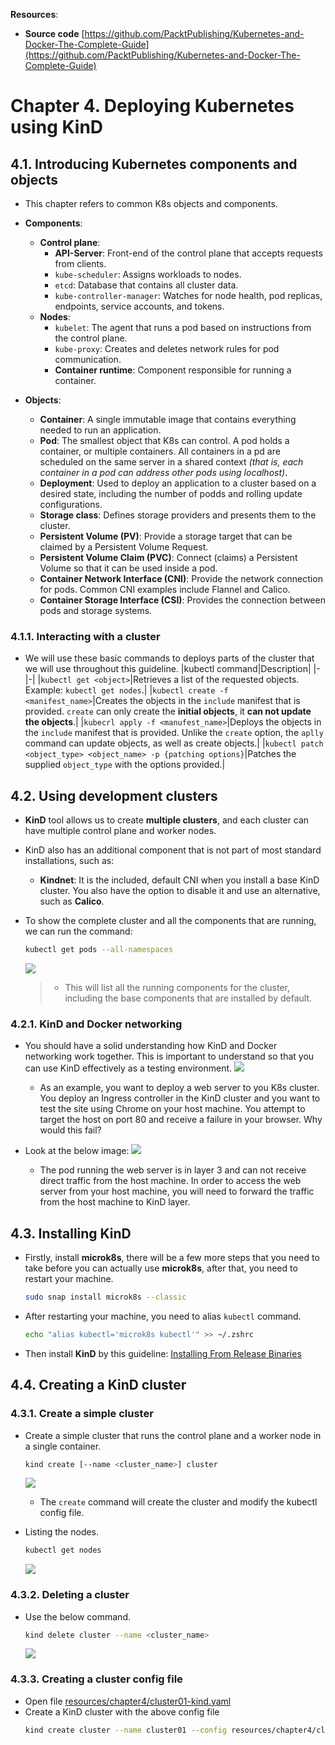 **Resources**:
* **Source code** [https://github.com/PacktPublishing/Kubernetes-and-Docker-The-Complete-Guide](https://github.com/PacktPublishing/Kubernetes-and-Docker-The-Complete-Guide) 

# Chapter 4. Deploying Kubernetes using KinD
## 4.1. Introducing Kubernetes components and objects
* This chapter refers to common K8s objects and components.
* **Components**:
  * **Control plane**:
    * **API-Server**: Front-end of the control plane that accepts requests from clients.
    * `kube-scheduler`: Assigns workloads to nodes.
    * `etcd`: Database that contains all cluster data.
    * `kube-controller-manager`: Watches for node health, pod replicas, endpoints, service accounts, and tokens.
  * **Nodes**:
    * `kubelet`: The agent that runs a pod based on instructions from the control plane.
    * `kube-proxy`: Creates and deletes network rules for pod communication.
    * **Container runtime**: Component responsible for running a container.

* **Objects**:
  * **Container**: A single immutable image that contains everything needed to run an application.
  * **Pod**: The smallest object that K8s can control. A pod holds a container, or multiple containers. All containers in a pd are scheduled on the same server in a shared context _(that is, each container in a pod can address other pods using localhost)_.
  * **Deployment**: Used to deploy an application to a cluster based on a desired state, including the number of podds and rolling update configurations.
  * **Storage class**: Defines storage providers and presents them to the cluster.
  * **Persistent Volume (PV)**: Provide a storage target that can be claimed by a Persistent Volume Request.
  * **Persistent Volume Claim (PVC)**: Connect (claims) a Persistent Volume so that it can be used inside a pod.
  * **Container Network Interface (CNI)**: Provide the network connection for pods. Common CNI examples include Flannel and Calico.
  * **Container Storage Interface (CSI)**: Provides the connection between pods and storage systems.

### 4.1.1. Interacting with a cluster
* We will use these basic commands to deploys parts of the cluster that we will use throughout this guideline.
  |kubectl command|Description|
  |-|-|
  |`kubectl get <object>`|Retrieves a list of the requested objects. Example: `kubectl get nodes`.|
  |`kubectl create -f <manifest_name>`|Creates the objects in the `include` manifest that is provided. `create` can only create the **initial objects**, it **can not update the objects**.|
  |`kubecrl apply -f <manufest_name>`|Deploys the objects in the `include` manifest that is provided. Unlike the `create` option, the `aplly` command can update objects, as well as create objects.|
  |`kubectl patch <object_type> <object_name> -p {patching options}`|Patches the supplied `object_type` with the options provided.|

## 4.2. Using development clusters
* **KinD** tool allows us to create **multiple clusters**, and each cluster can have multiple control plane and worker nodes.
* KinD also has an additional component that is not part of most standard installations, such as:
  * **Kindnet**: It is the included, default CNI when you install a base KinD cluster. You also have the option to disable it and use an alternative, such as **Calico**.

* To show the complete cluster and all the components that are running, we can run the command:
  ```bash
  kubectl get pods --all-namespaces
  ```
  ![](./img/chap04/04.png)
  > * This will list all the running components for the cluster, including the base components that are installed by default.

### 4.2.1. KinD and Docker networking
* You should have a solid understanding how KinD and Docker networking work together. This is important to understand so that you can use KinD effectively as a testing environment.
  ![](./img/chap04/05.png)
  * As an example, you want to deploy a web server to you K8s cluster. You deploy an Ingress controller in the KinD cluster and you want to test the site using Chrome on your host machine. You attempt to target the host on port 80 and receive a failure in your browser. Why would this fail?

* Look at the below image:
  ![](./img/chap04/06.png)
  * The pod running the web server is in layer 3 and can not receive direct traffic from the host machine. In order to access the web server from your host machine, you will need to forward the traffic from the host machine to KinD layer.

## 4.3. Installing KinD
* Firstly, install **microk8s**, there will be a few more steps that you need to take before you can actually use **microk8s**, after that, you need to restart your machine.
  ```bash
  sudo snap install microk8s --classic
  ```

* After restarting your machine, you need to alias `kubectl` command.
  ```bash
  echo "alias kubectl='microk8s kubectl'" >> ~/.zshrc
  ```

* Then install **KinD** by this guideline: [Installing From Release Binaries ](https://kind.sigs.k8s.io/docs/user/quick-start/#installing-from-release-binaries)


## 4.4. Creating a KinD cluster
### 4.3.1. Create a simple cluster
* Create a simple cluster that runs the control plane and a worker node in a single container.
  ```bash
  kind create [--name <cluster_name>] cluster
  ```
  ![](./img/chap04/01.png)
  * The `create` command will create the cluster and modify the kubectl config file.

* Listing the nodes.
  ```bash
  kubectl get nodes
  ```
  ![](./img/chap04/02.png)

### 4.3.2. Deleting a cluster
* Use the below command.
  ```bash
  kind delete cluster --name <cluster_name>
  ```
  ![](./img/chap04/03.png)

### 4.3.3. Creating a cluster config file
* Open file [resources/chapter4/cluster01-kind.yaml](./resources/chapter4/cluster01-kind.yaml)
* Create a KinD cluster with the above config file
  ```bash
  kind create cluster --name cluster01 --config resources/chapter4/cluster01-kind.yaml
  ```